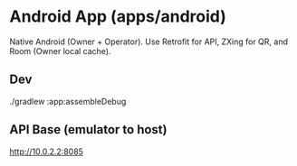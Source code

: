 ﻿# Android App (apps/android)

Native Android (Owner + Operator). Use Retrofit for API, ZXing for QR, and Room (Owner local cache).

## Dev
./gradlew :app:assembleDebug

## API Base (emulator to host)
http://10.0.2.2:8085
